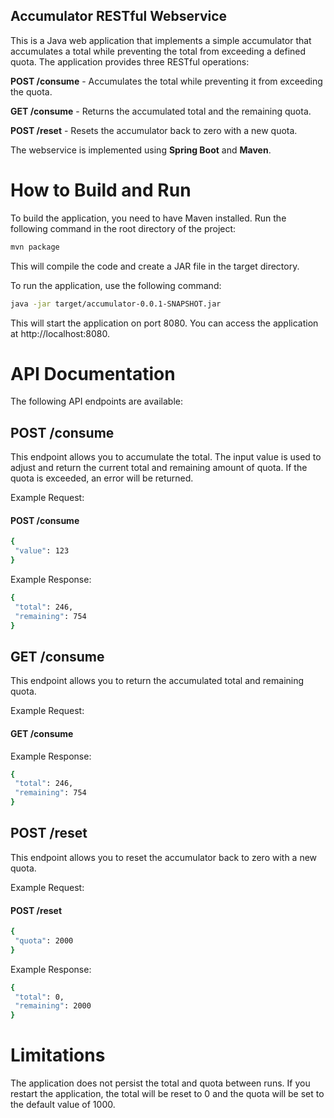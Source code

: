## Accumulator RESTful Webservice
This is a Java web application that implements a simple accumulator that accumulates a total while preventing the total from exceeding a defined quota. The application provides three RESTful operations:

**POST /consume** - Accumulates the total while preventing it from exceeding the quota.

**GET /consume** - Returns the accumulated total and the remaining quota.

**POST /reset** - Resets the accumulator back to zero with a new quota.

The webservice is implemented using **Spring Boot** and **Maven**.


# How to Build and Run
To build the application, you need to have Maven installed. Run the following command in the root directory of the project:

```bash
mvn package
```

This will compile the code and create a JAR file in the target directory.

To run the application, use the following command:
```bash
java -jar target/accumulator-0.0.1-SNAPSHOT.jar
```

This will start the application on port 8080. You can access the application at http://localhost:8080.

# API Documentation

The following API endpoints are available:

## POST /consume
This endpoint allows you to accumulate the total. The input value is used to adjust and return the current total and remaining amount of quota. If the quota is exceeded, an error will be returned.

Example Request:

#### POST /consume
```bash
{
 "value": 123
}
```

Example Response:

```bash
{
 "total": 246,
 "remaining": 754
}
```

## GET /consume
This endpoint allows you to return the accumulated total and remaining quota.

Example Request:

#### GET /consume
Example Response:

```bash
{
 "total": 246,
 "remaining": 754
}
```

## POST /reset
This endpoint allows you to reset the accumulator back to zero with a new quota.

Example Request:

#### POST /reset
```bash
{
 "quota": 2000
}
```
Example Response:

```bash
{
 "total": 0,
 "remaining": 2000
}
```

# Limitations
The application does not persist the total and quota between runs. If you restart the application, the total will be reset to 0 and the quota will be set to the default value of 1000.

